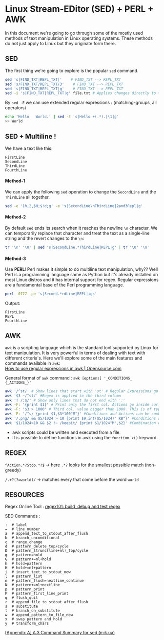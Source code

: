 # Linux Stream-EDitor (SED) + PERL + AWK

In this document we're going to go through some of the mostly used methods of text manipulation in Linux operating systems. These methods do not just apply to Linux but they originate form there. 

## SED

The first thing we're going to explore is the popular `sed` command.

```bash
sed 's|FIND_TXT|REPL_TXT|'    # FIND_TXT --> REPL_TXT
sed 's/FIND_TXT/REPL_TXT/3'    # FIND_TXT --> REPL_TXT    
sed 's|FIND_TXT|REPL_TXT|g'    # FIND_TXT --> REPL_TXT
sed -i 's|FIND_TXT|REPL_TXT|g' file.txt # Applies changes directly to the file
```

By ``sed -E`` we can use extended regular expressions : (matching-groups, all operators)

```bash
echo 'Hello   World.' | sed -E 's|Hello +(.*).|\1|g'
>> World
```

## SED + Multiline !

We have a text like this: 

```
FirstLine
SecondLine
ThirdLine
FourthLine
```

#### Method-1

We can apply the following `sed` operation to change the `SecondLine` and the `ThirdLine` all together.

```bash
sed -e '1h;2,$H;$!d;g' -e 's|SecondLine\nThirdLine|2and3Repl|g' 
```

#### Method-2

By default `sed` ends its search when it reaches the newline `\n` character. We can temporarily replace that character and treat the text as a single-line string and the revert changes to the `\n`:

```bash
tr '\n' '\0' | sed 's|SecondLine.*ThirdLine|REPL|g' | tr '\0' '\n'
```

#### Method-3

Use **PERL**! Perl makes it simple to do multiline text manipulation, why?? Well Perl is a programming language same as Python but it's already installed on most Linux distros and it has internal support for regex. Regular expressions are a fundamental base of the Perl programming language.

```bash
perl -0777 -pe 's|Second.*rdLine|REPL|igs'
```

Output:

```
FirstLine
REPL
FourthLine
```

## AWK

`awk` is a scripting language which is the standard tool supported by Linux for text manipulation. It is very powerful in terms of dealing with text with different criteria's. Here we'll explore some of the main features and commands available in `awk`:  
[How to use regular expressions in awk | Opensource.com](https://opensource.com/article/19/11/how-regular-expressions-awk)

General format of `awk` command : `` awk [options] '_CONDITIONS_ {_ACTIONS_}' ``

```bash
awk '/^st/' # Show lines that start with 'st' # Regular Expressions go inside slashes '/regex/'
awk '$3 ~/^st/' #Regex is applied to the third column 
awk '! /:$/' # Show only lines that do not end with ':'
awk -F: '{print $1}' # Print only the first col. Actions go inside curly-braces. Default seperator is ' ' but it can be changed using -F which here is change to colon ':'.
awk -F: '$3 > 1000' # Third col. value bigger than 1000. This is of type Condition.
awk -F: '/^s/ {print $1,$3*100"M"}' #Conditions and Actions can be combined this way. Here third col value is multiplied by 100 and then, character "M" is added to the end of it.
awk '/.png/ && $5/1024 > 10 {print $9,int($5/1024)" KB"}' #Conditions are combined with && and int() function rounds up the number.
awk '$1/1024>10 && $2 !~ /keepit/ {print $1/1024"M",$2}' #Combination of a condition for first col and (not)regex on the second col and an action to print the results
```

* awk scripts could be written and executed from a file.
* It is possible to define functions in awk using the `function x()` keyword.

## REGEX

`^Action.*?Stop.*?$` -> here `.*?` looks for the smallest possible match (non-greedy)

`/.+?(?=world)/` -> matches every that come before the word `world`

## RESOURCES

Regex Online Tool : [regex101: build, debug and test regex](https://regex101.com/)

SED Commands :

```
:  # label
=  # line_number
a  # append_text_to_stdout_after_flush
b  # branch_unconditional             
c  # range_change                     
d  # pattern_delete_top/cycle          
D  # pattern_ltrunc(line+nl)_top/cycle 
g  # pattern=hold                      
G  # pattern+=nl+hold                  
h  # hold=pattern                      
H  # hold+=nl+pattern                  
i  # insert_text_to_stdout_now         
l  # pattern_list                       
n  # pattern_flush=nextline_continue   
N  # pattern+=nl+nextline              
p  # pattern_print                     
P  # pattern_first_line_print          
q  # flush_quit                        
r  # append_file_to_stdout_after_flush 
s  # substitute                                          
t  # branch_on_substitute              
w  # append_pattern_to_file_now         
x  # swap_pattern_and_hold             
y  # transform_chars
```

[[Appendix A\] A.3 Command Summary for sed (mik.ua)](https://docstore.mik.ua/orelly/unix/sedawk/appa_03.htm)

